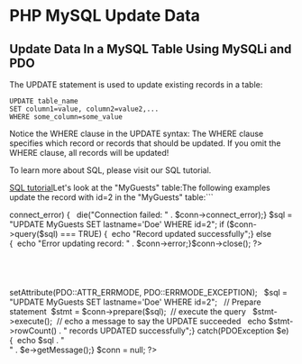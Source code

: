 


# PHP MySQL Update Data




## Update Data In a MySQL Table Using MySQLi and PDO


The UPDATE statement is used to update existing records in a table:


```
UPDATE table_name
SET column1=value, column2=value2,...
WHERE some_column=some_value 
```
Notice the WHERE clause in the UPDATE syntax: The WHERE clause 
specifies which record or records that should be updated. If you omit the WHERE 
clause, all records will be updated!

To learn more about SQL, please visit our SQL tutorial.

[SQL tutorial](/sql/default.asp)Let's look at the "MyGuests" table:The following examples update the record with id=2 in the "MyGuests" table:```
<?php$servername = "localhost";$username = "username";$password = "password";$dbname = "myDB";// Create connection$conn = new mysqli($servername, $username, $password, $dbname);
 // Check connection
 if ($conn->connect_error) {
  die("Connection failed: " . $conn->connect_error);}

$sql = "UPDATE MyGuests SET lastname='Doe' WHERE id=2";
if ($conn->query($sql) === TRUE) {  echo "Record updated successfully";} else {  echo "Error updating record: " . $conn->error;}$conn->close();
?>
```


```
<?php$servername = "localhost";$username = "username";$password = "password";$dbname = "myDB";// Create connection
$conn = mysqli_connect($servername, $username, $password, $dbname);
 // Check connection
 if (!$conn) {
    die("Connection failed: " . mysqli_connect_error());}$sql = "UPDATE MyGuests SET lastname='Doe' WHERE id=2";
if (mysqli_query($conn, $sql)) {  echo "Record updated successfully";} else {
    echo "Error updating record: " . mysqli_error($conn);}mysqli_close($conn);
?>
```


```
<?php$servername = "localhost";$username = "username";
 $password = "password";$dbname = "myDBPDO";try {
    $conn = new PDO("mysql:host=$servername;dbname=$dbname", $username, $password);
    // set the PDO error mode to exception  $conn->setAttribute(PDO::ATTR_ERRMODE, PDO::ERRMODE_EXCEPTION);
   
 $sql = "UPDATE MyGuests SET lastname='Doe' WHERE id=2";
  // Prepare statement  $stmt = $conn->prepare($sql);  // execute the query
    $stmt->execute();  // echo a message to say the UPDATE succeeded
    echo $stmt->rowCount() . " records UPDATED successfully";} catch(PDOException $e) 
  {  echo $sql . "<br>" . $e->getMessage();}
$conn = null;
?>
```After the record is updated, the table will look like this:
